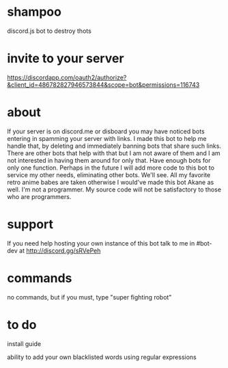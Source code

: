 # shampoo
discord.js bot to destroy thots

# invite to your server
https://discordapp.com/oauth2/authorize?&client_id=486782827946573844&scope=bot&permissions=116743

# about
If your server is on discord.me or disboard you may have noticed bots entering in spamming your server with links. I made this bot to help me handle that, by deleting and immediately banning bots that share such links. There are other bots that help with that but I am not aware of them and I am not interested in having them around for only that. Have enough bots for only one function. Perhaps in the future I will add more code to this bot to service my other needs, eliminating other bots. We'll see. All my favorite retro anime babes are taken otherwise I would've made this bot Akane as well. I'm not a programmer. My source code will not be satisfactory to those who are programmers. 

# support
If you need help hosting your own instance of this bot talk to me in #bot-dev at http://discord.gg/sRVePeh

# commands
no commands, but if you must, type "super fighting robot"

# to do
install guide


ability to add your own blacklisted words using regular expressions

